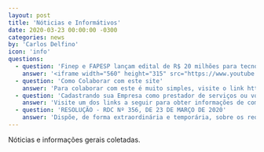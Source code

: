 ```yaml
---
layout: post
title: 'Nóticias e Informátivos'
date: 2020-03-23 00:00:00 -0300
categories: news
by: 'Carlos Delfino'
icon: 'info'
questions:
  - question: 'Finep e FAPESP lançam edital de R$ 20 milhões para tecnologia contra o Covid-19'
    answer: '<iframe width="560" height="315" src="https://www.youtube.com/embed/pBxP4VvtN2I" frameborder="0" allow="accelerometer; autoplay; encrypted-media; gyroscope; picture-in-picture" allowfullscreen></iframe>'
  - question: 'Como Colaborar com este site'
    answer: 'Para colaborar com este é muito simples, visite o link https://github.com/Makers-Vs-CoViD-19/StartPoint/new/master/_posts, veja como os arquivos e copie um deles alterando os dados para inserir as informações desejadas, cada arquivo deve representar um conjunto de perguntas e respostas. Evite textos muito longos, em caso de dúvida consulte pelo whatsapp no número (+55 85) 991257722'
  - question: 'Cadastrando sua Empresa como prestador de serviços ou voluntária'
    answer: 'Visite um dos links a seguir para obter informações de como cadastrar sua empresa, ou entre em contato com o whatsapp (+55 85) 991257722, Links: https://makers-vs-covid-19.github.io/StartPoint/Empresas_Corte_A_Laser/'
  - question: 'RESOLUÇÃO - RDC Nº 356, DE 23 DE MARÇO DE 2020'
    answer: 'Dispõe, de forma extraordinária e temporária, sobre os requisitos para a fabricação, importação e aquisição de dispositivos médicos identificados como prioritários para uso em serviços de saúde, em virtude da emergência de saúde pública internacional relacionada ao SARS-CoV-2. [Detalhes clicando aqui](http://www.in.gov.br/en/web/dou/-/resolucao-rdc-n-356-de-23-de-marco-de-2020-249317437?fbclid=IwAR3tQyhVUPMqrTcX5HAW9Tq7MfYLCYCk8IwH2yqnO6RuaKEyzOCC9ImPHMI)'
---
```


Nóticias e informações gerais coletadas.

<!--more-->
